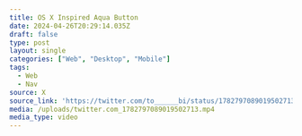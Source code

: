 ```yaml
---
title: OS X Inspired Aqua Button
date: 2024-04-26T20:29:14.035Z
draft: false
type: post
layout: single
categories: ["Web", "Desktop", "Mobile"]
tags:
  - Web
  - Nav
source: X
source_link: 'https://twitter.com/to______bi/status/1782797089019502713'
media: /uploads/twitter.com_1782797089019502713.mp4
media_type: video
---
```


